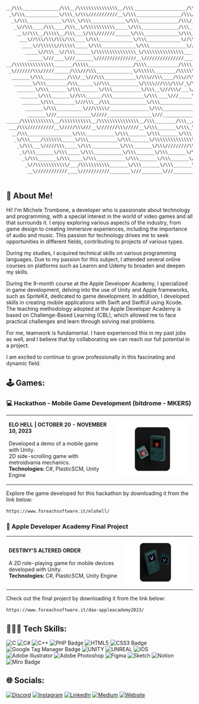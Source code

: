 <!-- <br />
<p align="center"><a href="https://micheletrombone.netsons.org"><img width="60%" alt="Hello, I'm Michele Trombone. I do open source!" src="./Assets/headertop.png" /></a></p>
<br /> -->

```bash
__/\\\______________/\\\__/\\\\\\\\\\\\\\\__/\\\____________________/\\\\\\\\\_______/\\\\\_______/\\\\____________/\\\\__/\\\\\\\\\\\\\\\_                                         
 _\/\\\_____________\/\\\_\/\\\///////////__\/\\\_________________/\\\////////______/\\\///\\\____\/\\\\\\________/\\\\\\_\/\\\///////////__                                        
  _\/\\\_____________\/\\\_\/\\\_____________\/\\\_______________/\\\/_____________/\\\/__\///\\\__\/\\\//\\\____/\\\//\\\_\/\\\_____________                                       
   _\//\\\____/\\\____/\\\__\/\\\\\\\\\\\_____\/\\\______________/\\\______________/\\\______\//\\\_\/\\\\///\\\/\\\/_\/\\\_\/\\\\\\\\\\\_____                                      
    __\//\\\__/\\\\\__/\\\___\/\\\///////______\/\\\_____________\/\\\_____________\/\\\_______\/\\\_\/\\\__\///\\\/___\/\\\_\/\\\///////______                                     
     ___\//\\\/\\\/\\\/\\\____\/\\\_____________\/\\\_____________\//\\\____________\//\\\______/\\\__\/\\\____\///_____\/\\\_\/\\\_____________                                    
      ____\//\\\\\\//\\\\\_____\/\\\_____________\/\\\______________\///\\\___________\///\\\__/\\\____\/\\\_____________\/\\\_\/\\\_____________                                   
       _____\//\\\__\//\\\______\/\\\\\\\\\\\\\\\_\/\\\\\\\\\\\\\\\____\////\\\\\\\\\____\///\\\\\/_____\/\\\_____________\/\\\_\/\\\\\\\\\\\\\\\_                                  
        ______\///____\///_______\///////////////__\///////////////________\/////////_______\/////_______\///______________\///__\///////////////__                                 
__/\\\\\\\\\\\\\\\_______/\\\\\_________________/\\\\____________/\\\\__/\\\\\\\\\\\_____/\\\\\\\\\\\__________/\\\\\\\\\__/\\\________/\\\__/\\\\\\\\\\\_______/\\\\\______        
 _\///////\\\/////______/\\\///\\\______________\/\\\\\\________/\\\\\\_\/////\\\///____/\\\/////////\\\_____/\\\////////__\/\\\_______\/\\\_\/////\\\///______/\\\///\\\____       
  _______\/\\\_________/\\\/__\///\\\____________\/\\\//\\\____/\\\//\\\_____\/\\\______\//\\\______\///____/\\\/___________\/\\\_______\/\\\_____\/\\\_______/\\\/__\///\\\__      
   _______\/\\\________/\\\______\//\\\___________\/\\\\///\\\/\\\/_\/\\\_____\/\\\_______\////\\\__________/\\\_____________\/\\\\\\\\\\\\\\\_____\/\\\______/\\\______\//\\\_     
    _______\/\\\_______\/\\\_______\/\\\___________\/\\\__\///\\\/___\/\\\_____\/\\\__________\////\\\______\/\\\_____________\/\\\/////////\\\_____\/\\\_____\/\\\_______\/\\\_    
     _______\/\\\_______\//\\\______/\\\____________\/\\\____\///_____\/\\\_____\/\\\_____________\////\\\___\//\\\____________\/\\\_______\/\\\_____\/\\\_____\//\\\______/\\\__   
      _______\/\\\________\///\\\__/\\\______________\/\\\_____________\/\\\_____\/\\\______/\\\______\//\\\___\///\\\__________\/\\\_______\/\\\_____\/\\\______\///\\\__/\\\____  
       _______\/\\\__________\///\\\\\/_______________\/\\\_____________\/\\\__/\\\\\\\\\\\_\///\\\\\\\\\\\/______\////\\\\\\\\\_\/\\\_______\/\\\__/\\\\\\\\\\\____\///\\\\\/_____ 
        _______\///_____________\/////_________________\///______________\///__\///////////____\///////////___________\/////////__\///________\///__\///////////_______\/////_______
_____/\\\\\\\\\\\\__/\\\\\\\\\\\__/\\\\\\\\\\\\\\\__/\\\________/\\\__/\\\________/\\\__/\\\\\\\\\\\\\___                                                                           
 ___/\\\//////////__\/////\\\///__\///////\\\/////__\/\\\_______\/\\\_\/\\\_______\/\\\_\/\\\/////////\\\_                                                                          
  __/\\\_________________\/\\\___________\/\\\_______\/\\\_______\/\\\_\/\\\_______\/\\\_\/\\\_______\/\\\_                                                                         
   _\/\\\____/\\\\\\\_____\/\\\___________\/\\\_______\/\\\\\\\\\\\\\\\_\/\\\_______\/\\\_\/\\\\\\\\\\\\\\__                                                                        
    _\/\\\___\/////\\\_____\/\\\___________\/\\\_______\/\\\/////////\\\_\/\\\_______\/\\\_\/\\\/////////\\\_                                                                       
     _\/\\\_______\/\\\_____\/\\\___________\/\\\_______\/\\\_______\/\\\_\/\\\_______\/\\\_\/\\\_______\/\\\_                                                                      
      _\/\\\_______\/\\\_____\/\\\___________\/\\\_______\/\\\_______\/\\\_\//\\\______/\\\__\/\\\_______\/\\\_                                                                     
       _\//\\\\\\\\\\\\/___/\\\\\\\\\\\_______\/\\\_______\/\\\_______\/\\\__\///\\\\\\\\\/___\/\\\\\\\\\\\\\/__                                                                    
        __\////////////____\///////////________\///________\///________\///_____\/////////_____\/////////////____                                          
                                                                                                                                                    
 ```


## 💁 About Me!

Hi! I'm Michele Trombone, a developer who is passionate about technology and programming, with a special interest in the world of video games and all that surrounds it. I enjoy exploring various aspects of the industry, from game design to creating immersive experiences, including the importance of audio and music. This passion for technology drives me to seek opportunities in different fields, contributing to projects of various types.

During my studies, I acquired technical skills on various programming languages. Due to my passion for this subject, I attended several online courses on platforms such as Learnn and Udemy to broaden and deepen my skills.

During the 9-month course at the Apple Developer Academy, I specialized in game development, delving into the use of Unity and Apple frameworks, such as SpriteKit, dedicated to game development. In addition, I developed skills in creating mobile applications with Swift and SwiftUI using Xcode. The teaching methodology adopted at the Apple Developer Academy is based on Challenge-Based Learning (CBL), which allowed me to face practical challenges and learn through solving real problems.

For me, teamwork is fundamental. I have experienced this in my past jobs as well, and I believe that by collaborating we can reach our full potential in a project.

I am excited to continue to grow professionally in this fascinating and dynamic field.

## 🕹️ Games: 

### 💻  Hackathon - Mobile Game Development (bitdrome - MKERS)

<table>
<tr>
<td>

<b>ELO HELL | OCTOBER 20 - NOVEMBER 10, 2023</b><br> 
<br> 
Developed a demo of a mobile game with Unity.<br>
2D side-scrolling game with metroidvania mechanics.<br>
<b>Technologies:</b> C#, PlasticSCM, Unity Engine  

</td>
<td align="center">
<a href="https://www.foreachsoftware.it/elohell/">
<img width="300px" alt="Elo Hell!" src="./Assets/dao.png" />
</a>
</td>
</tr>
</table>

Explore the game developed for this hackathon by downloading it from the link below:

```bash
https://www.foreachsoftware.it/elohell/
```


###  Apple Developer Academy Final Project

<table>
<tr>
<td>

<b>DESTINY'S ALTERED ORDER </b><br>
<br> 
A 2D role-playing game for mobile devices developed with Unity.  
<b>Technologies:</b> C#, PlasticSCM, Unity Engine

</td>
<td align="center">
<a href="https://www.foreachsoftware.it/dao-appleacademy2023/">
<img width="300px" alt="Elo Hell!" src="./Assets/elohell.png" />
</a>
</td>
</tr>
</table>

Check out the final project by downloading it from the link below:

```bash
https://www.foreachsoftware.it/dao-appleacademy2023/
```

## 👨🏻‍💻 Tech Skills:
![C](https://img.shields.io/badge/c-%2300599C.svg?style=for-the-badge&logo=c&logoColor=white) ![C#](https://img.shields.io/badge/c%23-%23239120.svg?style=for-the-badge&logo=c-sharp&logoColor=white) ![C++](https://img.shields.io/badge/c++-%2300599C.svg?style=for-the-badge&logo=c%2B%2B&logoColor=white) ![PHP Badge](https://img.shields.io/badge/PHP-777BB4?style=for-the-badge&logo=php&logoColor=white) ![HTML5](https://img.shields.io/badge/html5-%23E34F26.svg?style=for-the-badge&logo=html5&logoColor=white) ![CSS3 Badge](https://img.shields.io/badge/CSS3-1572B6?logo=css3&logoColor=fff&style=for-the-badge) ![Google Tag Manager Badge](https://img.shields.io/badge/Google%20Tag%20Manager-246FDB?logo=googletagmanager&logoColor=fff&style=for-the-badge) ![UNITY](https://img.shields.io/badge/Unity-%2320232a.svg?style=for-the-badge&logo=unity&logoColor=white) ![UNREAL](https://img.shields.io/badge/unreal-%2320232a.svg?style=for-the-badge&logo=unreal-engine&logoColor=white) ![IOS](https://img.shields.io/badge/IOS-%2320232a.svg?style=for-the-badge&logo=apple&logoColor=white) ![Adobe Illustrator](https://img.shields.io/badge/adobeillustrator-%23FF9A00.svg?style=for-the-badge&logo=adobeillustrator&logoColor=white) ![Adobe Photoshop](https://img.shields.io/badge/adobephotoshop-%2331A8FF.svg?style=for-the-badge&logo=adobephotoshop&logoColor=white)	![Figma](https://img.shields.io/badge/figma-%23F24E1E.svg?style=for-the-badge&logo=figma&logoColor=white) ![Sketch](https://img.shields.io/badge/Sketch-FFB387?style=for-the-badge&logo=sketch&logoColor=black) ![Notion](https://img.shields.io/badge/Notion-%23000000.svg?style=for-the-badge&logo=notion&logoColor=white) ![Miro Badge](https://img.shields.io/badge/Miro-050038?logo=miro&logoColor=fff&style=for-the-badge)


## 🌐 Socials:
[![Discord](https://img.shields.io/badge/Discord-%237289DA.svg?logo=discord&logoColor=white)](https://discord.gg/michele_trombone#9380) [![Instagram](https://img.shields.io/badge/Instagram-%23E4405F.svg?logo=Instagram&logoColor=white)](https://www.instagram.com/michele_trombone/) [![LinkedIn](https://img.shields.io/badge/LinkedIn-%230077B5.svg?logo=linkedin&logoColor=white)](https://www.linkedin.com/in/michele-trombone-470458233) [![Medium](https://img.shields.io/badge/Medium-12100E?logo=medium&logoColor=white)](https://medium.com/@micheletrombone) [![Website](https://img.shields.io/badge/Website-%23000000.svg?logo=internet-explorer&logoColor=white)](https://www.micheletrombone.netsons.org)
